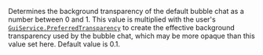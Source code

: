 Determines the background transparency of the default bubble chat as a
number between 0 and 1. This value is multiplied with the user's
[`GuiService.PreferredTransparency`](https://create.roblox.com/docs/reference/engine/classes/GuiService#PreferredTransparency) to create the effective
background transparency used by the bubble chat, which may be more opaque
than this value set here. Default value is 0.1.